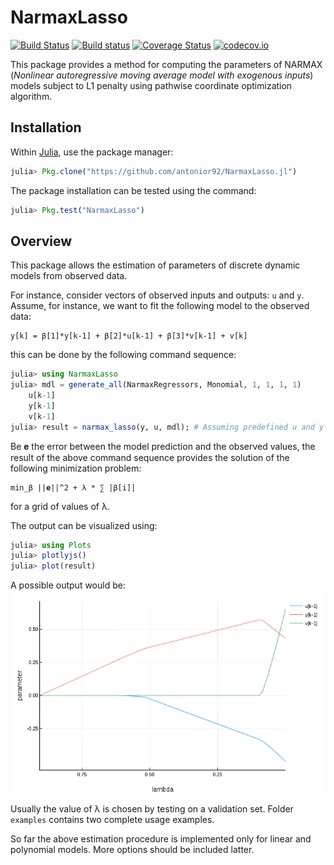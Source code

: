 # NarmaxLasso

[![Build Status](https://travis-ci.org/antonior92/NarmaxLasso.jl.svg?branch=master)](https://travis-ci.org/antonior92/NarmaxLasso.jl)
[![Build status](https://ci.appveyor.com/api/projects/status/g4qop766kli0ukrj?svg=true)](https://ci.appveyor.com/project/antonior92/narmaxlasso-jl)
[![Coverage Status](https://coveralls.io/repos/antonior92/NarmaxLasso.jl/badge.svg?branch=master&service=github)](https://coveralls.io/github/antonior92/NarmaxLasso.jl?branch=master)
[![codecov.io](http://codecov.io/github/antonior92/NarmaxLasso.jl/coverage.svg?branch=master)](http://codecov.io/github/antonior92/NarmaxLasso.jl?branch=master)

This package provides a method for computing the parameters of NARMAX
(*Nonlinear autoregressive moving average model with exogenous inputs*)
models subject to L1 penalty using pathwise coordinate optimization algorithm.


## Installation

Within [Julia](https://julialang.org/downloads/), use the package manager:

```JULIA
julia> Pkg.clone("https://github.com/antonior92/NarmaxLasso.jl")
```

The package installation can be tested using the command:

```JULIA
julia> Pkg.test("NarmaxLasso")
```

## Overview

This package allows the estimation of parameters of discrete
dynamic models from observed data.

For instance, consider vectors of observed inputs and
outputs: ``u`` and ``y``. Assume, for instance, we want
to fit the following model to the observed data:
```
y[k] = β[1]*y[k-1] + β[2]*u[k-1] + β[3]*v[k-1] + v[k]
```
this can be done by the following command sequence:
```JULIA
julia> using NarmaxLasso
julia> mdl = generate_all(NarmaxRegressors, Monomial, 1, 1, 1, 1)
    u[k-1]
    y[k-1]
    v[k-1]
julia> result = narmax_lasso(y, u, mdl); # Assuming predefined u and y
```
Be 𝐞 the error between the model prediction and the observed values,
the result of the above command sequence provides the solution of
the following minimization problem:
```
min_β ||𝐞||^2 + λ * ∑ |β[i]|
```
for a grid of values of λ.

The output can be visualized using:
```JULIA
julia> using Plots
julia> plotlyjs()
julia> plot(result)
```
A possible output would be:
![example.png](example.png)

Usually the value of λ is chosen by testing on a validation set.
Folder ``examples`` contains two complete usage examples.

So far the above estimation procedure is implemented
only for linear and polynomial models. More options should
be included latter.
